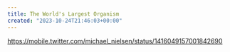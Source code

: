 ```yaml
---
title: The World's Largest Organism
created: "2023-10-24T21:46:03+00:00"
---
```

https://mobile.twitter.com/michael_nielsen/status/1416049157001842690

 